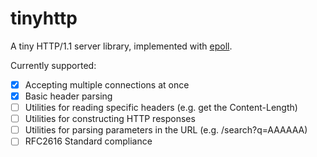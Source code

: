 # tinyhttp
A tiny HTTP/1.1 server library, implemented with [epoll](https://man7.org/linux/man-pages/man7/epoll.7.html).

Currently supported:

- [x] Accepting multiple connections at once
- [x] Basic header parsing
- [ ] Utilities for reading specific headers (e.g. get the Content-Length)
- [ ] Utilities for constructing HTTP responses
- [ ] Utilities for parsing parameters in the URL (e.g. /search?q=AAAAAA)
- [ ] RFC2616 Standard compliance
